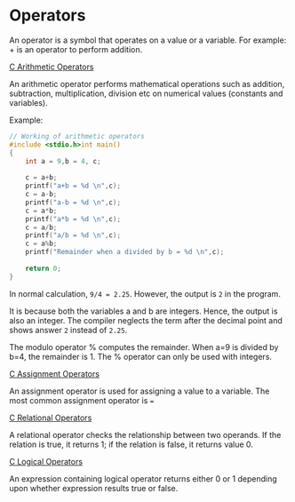 # Operators

An operator is a symbol that operates on a value or a variable. For example: + is an operator to perform addition.

[C Arithmetic Operators](Operators%202340a4cbd24740f2a362366796678dd9/C%20Arithmetic%20Operators%209f934e91629f432fbb367a2bde3da4be.csv)

An arithmetic operator performs mathematical operations such as addition, subtraction, multiplication, division etc on numerical values (constants and variables).

Example:

```c
// Working of arithmetic operators
#include <stdio.h>int main()
{
    int a = 9,b = 4, c;
    
    c = a+b;
    printf("a+b = %d \n",c);
    c = a-b;
    printf("a-b = %d \n",c);
    c = a*b;
    printf("a*b = %d \n",c);
    c = a/b;
    printf("a/b = %d \n",c);
    c = a%b;
    printf("Remainder when a divided by b = %d \n",c);
    
    return 0;
}
```

In normal calculation, `9/4 = 2.25`. However, the output is `2` in the program.

It is because both the variables a and b are integers. 
Hence, the output is also an integer. The compiler neglects the term after the decimal point and shows answer `2` instead of `2.25`.

The modulo operator % computes the remainder. When a=9 is divided by b=4, the remainder is 1. The % operator can only be used with integers.

[C Assignment Operators](Operators%202340a4cbd24740f2a362366796678dd9/C%20Assignment%20Operators%20bea13b55a31143d793302448a1c0b9aa.csv)

An assignment operator is used for assigning a value to a variable. The most common assignment operator is `=`

[C Relational Operators](Operators%202340a4cbd24740f2a362366796678dd9/C%20Relational%20Operators%2065a086c26e29495aa753dde07b553867.csv)

A relational operator checks the relationship between two operands. 
If the relation is true, it returns 1; if the relation is false, it 
returns value 0.

[C Logical Operators](Operators%202340a4cbd24740f2a362366796678dd9/C%20Logical%20Operators%20e8596e29fe014d3f96f6e86822f58af4.csv)

An expression containing logical operator returns either 0 or 1 depending upon whether expression results true or false.